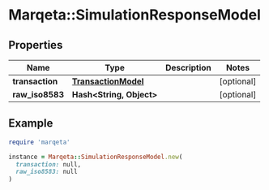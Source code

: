 # Marqeta::SimulationResponseModel

## Properties

| Name | Type | Description | Notes |
| ---- | ---- | ----------- | ----- |
| **transaction** | [**TransactionModel**](TransactionModel.md) |  | [optional] |
| **raw_iso8583** | **Hash&lt;String, Object&gt;** |  | [optional] |

## Example

```ruby
require 'marqeta'

instance = Marqeta::SimulationResponseModel.new(
  transaction: null,
  raw_iso8583: null
)
```

